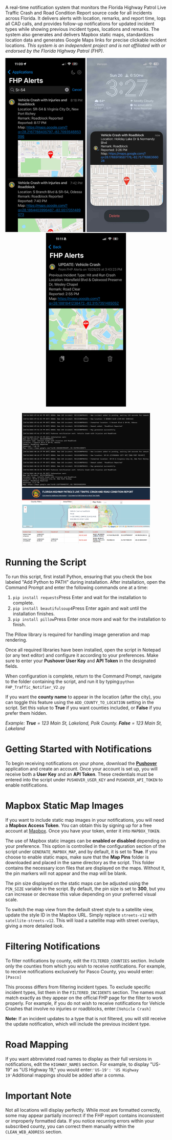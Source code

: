 A real-time notification system that monitors the Florida Highway Patrol Live Traffic Crash and Road Condition Report source code for all incidents across Florida. It delivers alerts with location, remarks, and report time, logs all CAD calls, and provides follow-up notifications for updated incident types while showing previous incident types, locations and remarks. The system also generates and delivers Mapbox static maps, standardizes location data and generates Google Maps links for precise clickable incident locations. *This system is an independent project and is not affiliated with or endorsed by the Florida Highway Patrol (FHP).*

<div align="center">
  <img src="Images/6877bcde-3d01-4a1b-a940-9e30c394fb58.jpg" width="250" />
  <img src="Images/2adfda46-4c2b-431a-8a40-a42d52e6e5cd.jpg" width="250" />
  <img src="Images/download.jpg" width="250" />
</div>

<br>
<div align="center">
  <img src="Images/Screenshot%202025-10-26%20231221.png" width="400" />
  <img src="Images/Screenshot%202025-10-08%20024223.png" width="400" />
</div>

# Running the Script

To run this script, first install Python, ensuring that you check the
box labeled "Add Python to PATH" during installation. After installation,
open the Command Prompt and enter the following commands one at a
time: 

1. `pip install requests`Press Enter and wait for the installation
to complete.
2. `pip install beautifulsoup4`Press Enter again and wait
until the installation finishes.
3. `pip install pillow`Press Enter once
more and wait for the installation to finish.

The Pillow library is
required for handling image generation and map rendering.

Once all required libraries have been installed, open the script in
Notepad (or any text editor) and configure it according to your
preferences. Make sure to enter your **Pushover User Key** and **API
Token** in the designated fields.

When configuration is complete, return to the Command Prompt, navigate
to the folder containing the script, and run it by
typing:`python FHP_Traffic_Notifier_V2.py`

If you want the **county name** to appear in the location (after the
city), you can toggle this feature using the `ADD_COUNTY_TO_LOCATION`
setting in the script. Set this value to **True** if you want counties included, or **False**
if you prefer them hidden. 

*Example: **True** = 123 Main St, Lakeland, Polk County. **False** = 123 Main St, Lakeland*

# Getting Started with Notifications

To begin receiving notifications on your phone, download the
[**Pushover**](https://pushover.net/) application and create an account.
Once your account is set up, you will receive both a **User Key** and an
**API Token**. These credentials must be entered into the script under `PUSHOVER_USER_KEY` and `PUSHOVER_API_TOKEN` to
enable notifications.

# Mapbox Static Map Images

If you want to include static map images in your notifications, you will
need a **Mapbox Access Token**. You can obtain this by signing up for a
free account at [Mapbox](https://www.mapbox.com/). Once you have your
token, enter it into `MAPBOX_TOKEN`.

The use of Mapbox static images can be **enabled or disabled** depending
on your preference. This option is controlled in the configuration
section of the script under `GENERATE_MAPBOX_MAP`, and by default, it is
set to **True**. If you choose to enable static maps, make sure that the
**Map Pins** folder is downloaded and placed in the same directory as
the script. This folder contains the necessary icon files that are
displayed on the maps. Without it, the pin markers will not appear and
the map will be blank.

The pin size displayed on the static maps can be adjusted using the
`PIN_SIZE` variable in the script. By default, the pin size is set to
**300**, but you can increase or decrease this value depending on your
preferred visual scale.

To switch the map view from the default street style to a satellite view, update the style ID in the Mapbox URL. Simply replace `streets-v12` with `satellite-streets-v12`. This will load a satellite map with street overlays, giving a more detailed look. 

# Filtering Notifications

To filter notifications by county, edit the `FILTERED_COUNTIES` section.
Include only the counties from which you wish to receive
notifications. For example, to receive notifications exclusively for
Pasco County, you would enter:`[Pasco]`

This process differs from filtering incident types. To exclude specific
incident types, list them in the `FILTERED_INCIDENTS` section. The names
must match exactly as they appear on the official FHP page for the
filter to work properly. For example, if you do not wish to receive
notifications for Vehicle Crashes that involve no injuries or
roadblocks, enter:`[Vehicle Crash]`

**Note:** If an incident updates to a type that is not filtered, you
will still receive the update notification, which will include the
previous incident type.

# Road Mapping

If you want abbreviated road names to display as their full versions in
notifications, edit the `HIGHWAY_NAMES` section. For example, to display
"US-19" as "US Highway 19," you would 
enter:`'US-19': 'US Highway 19'`Additional mappings should be added
after a comma.

# Important Note

Not all locations will display perfectly. While most are formatted
correctly, some may appear partially incorrect if the FHP report
contains inconsistent or improperly formatted data. If you notice
recurring errors within your subscribed county, you can correct them
manually within the `CLEAN_WEB_ADDRESS` section.
